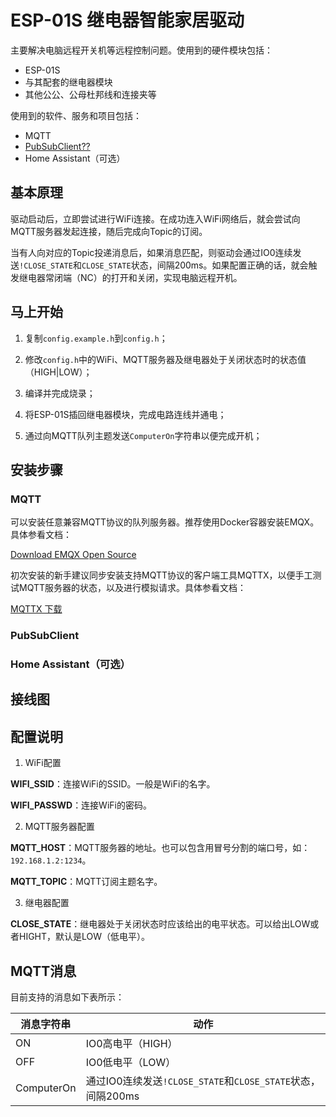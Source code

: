 # ESP-01S 继电器智能家居驱动



主要解决电脑远程开关机等远程控制问题。使用到的硬件模块包括：

* ESP-01S
* 与其配套的继电器模块
* 其他公公、公母杜邦线和连接夹等

使用到的软件、服务和项目包括：

* MQTT
* [PubSubClient??](https://github.com/knolleary/pubsubclient)
* Home Assistant（可选）



## 基本原理

驱动启动后，立即尝试进行WiFi连接。在成功连入WiFi网络后，就会尝试向MQTT服务器发起连接，随后完成向Topic的订阅。

当有人向对应的Topic投递消息后，如果消息匹配，则驱动会通过IO0连续发送`!CLOSE_STATE`和`CLOSE_STATE`状态，间隔200ms。如果配置正确的话，就会触发继电器常闭端（NC）的打开和关闭，实现电脑远程开机。



## 马上开始

1. 复制`config.example.h`到`config.h`；

2. 修改`config.h`中的WiFi、MQTT服务器及继电器处于关闭状态时的状态值（HIGH|LOW）；

3. 编译并完成烧录；

4. 将ESP-01S插回继电器模块，完成电路连线并通电；

5. 通过向MQTT队列主题发送`ComputerOn`字符串以便完成开机；



## 安装步骤

### MQTT

可以安装任意兼容MQTT协议的队列服务器。推荐使用Docker容器安装EMQX。具体参看文档：

[Download EMQX Open Source](https://www.emqx.com/en/downloads-and-install/broker)



初次安装的新手建议同步安装支持MQTT协议的客户端工具MQTTX，以便手工测试MQTT服务器的状态，以及进行模拟请求。具体参看文档：

[MQTTX 下载](https://mqttx.app/zh/downloads)



### PubSubClient

### Home Assistant（可选）



## 接线图



## 配置说明

1. WiFi配置

**WIFI_SSID**：连接WiFi的SSID。一般是WiFi的名字。

**WIFI_PASSWD**：连接WiFi的密码。



2. MQTT服务器配置

**MQTT_HOST**：MQTT服务器的地址。也可以包含用冒号分割的端口号，如：`192.168.1.2:1234`。

**MQTT_TOPIC**：MQTT订阅主题名字。



3. 继电器配置

**CLOSE_STATE**：继电器处于关闭状态时应该给出的电平状态。可以给出LOW或者HIGHT，默认是LOW（低电平）。



## MQTT消息

目前支持的消息如下表所示：

| 消息字符串 | 动作                                                        |
| ---------- | ----------------------------------------------------------- |
| ON         | IO0高电平（HIGH）                                           |
| OFF        | IO0低电平（LOW）                                            |
| ComputerOn | 通过IO0连续发送`!CLOSE_STATE`和`CLOSE_STATE`状态，间隔200ms |

